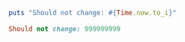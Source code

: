 ```ruby
puts "Should not change: #{Time.now.to_i}"
```

```ruby RESULT
Should not change: 999999999
```

